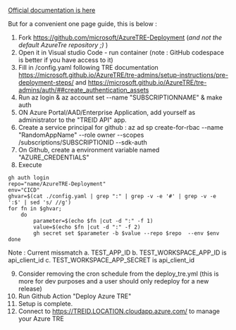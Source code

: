 [Official documentation is here](https://microsoft.github.io/AzureTRE/)

But for a convenient one page guide, this is below : 

1. Fork https://github.com/microsoft/AzureTRE-Deployment (_and not the default AzureTre repository ;)_ )
2. Open it in Visual studio Code - run container (note : GitHub codespace is better if you have access to it)
3. Fill in /config.yaml following TRE documentation  https://microsoft.github.io/AzureTRE/tre-admins/setup-instructions/pre-deployment-steps/ and https://microsoft.github.io/AzureTRE/tre-admins/auth/##create_authentication_assets
4. Run az login & az account set --name "SUBSCRIPTIONNAME" & make auth
5. ON Azure Portal/AAD/Enterprise Application, add yourself as administrator to the "TREID API" app.
6. Create a service principal for github :  az ad sp create-for-rbac --name "RandomAppName" --role owner --scopes /subscriptions/SUBSCRIPTIONID --sdk-auth
7. On Github, create a environment variable named "AZURE_CREDENTIALS" 
8. Execute
```
gh auth login
repo="name/AzureTRE-Deployment"
env="CICD"
ghvar=$(cat ./config.yaml | grep ":" | grep -v -e '#' | grep -v -e ':$' | sed 's/ //g')
for fn in $ghvar; 
	do 
		parameter=$(echo $fn |cut -d ":" -f 1)
		value=$(echo $fn |cut -d ":" -f 2)
		gh secret set $parameter -b $value --repo $repo  --env $env
done
```

Note  : Current missmatch
  a. TEST_APP_ID
  b. TEST_WORKSPACE_APP_ID is api_client_id
  c. TEST_WORKSPACE_APP_SECRET is api_client_id

9. Consider removing the cron schedule from the deploy_tre.yml (this is more for dev purposes and a user should only redeploy for a new release)
10. Run Github Action "Deploy Azure TRE"
11. Setup is complete. 
12. Connect to https://TREID.LOCATION.cloudapp.azure.com/ to manage your Azure TRE
